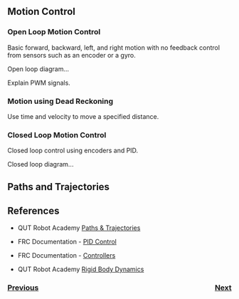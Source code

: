 ## Motion Control

### Open Loop Motion Control
Basic forward, backward, left, and right motion with no feedback control from sensors such as an encoder or a gyro. 

Open loop diagram...

Explain PWM signals.

### Motion using Dead Reckoning

Use time and velocity to move a specified distance.

### Closed Loop Motion Control

Closed loop control using encoders and PID.

Closed loop diagram...

## Paths and Trajectories


## References
- QUT Robot Academy [Paths & Trajectories](https://robotacademy.net.au/masterclass/paths-and-trajectories/)

- FRC Documentation - [PID Control](https://docs.wpilib.org/en/latest/docs/software/commandbased/pid-subsystems-commands.html)

- FRC Documentation - [Controllers](https://docs.wpilib.org/en/latest/docs/software/advanced-controls/controllers/index.html)

- QUT Robot Academy [Rigid Body Dynamics](https://robotacademy.net.au/masterclass/rigid-body-dynamics/)

<h3><span style="float:left">
<a href="timeMotion">Previous</a></span>
<span style="float:right">
<a href="kinematics">Next</a></span></h3>
